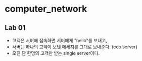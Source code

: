 # computer_network

## Lab 01
- 고객은 서버에 접속하면 서버에게 "hello"를 보내고,
- 서버는 하나의 고객이 보낸 메세지를 그대로 보내준다. (eco server)
- 오진 단 한명의 고객만 받는 single server이다.
